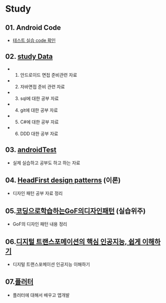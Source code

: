 # Study
## 01. Android Code
- [테스트 실습 code 확인](./01.androidCode)


## 02. [study Data](./02.studyData)
- 1. 안드로이드 면접 준비관련 자료
- 2. 자바면접 준비 관련 자료
- 3. sql에 대한 공부 자료
- 4. git에 대한 공부 자료
- 5. C#에 대한 공부 자료
- 6. DDD 대한 공부 자료

## 03. [androidTest](./03.anroidTest)
- 실제 실습하고 공부도 하고 하는 자료

## 04. [HeadFirst design patterns](./04.HeadFirst_design_patterns) (이론)
- 디자인 패턴 공부 자료 정리

## 05.[코딩으로학습하는GoF의디자인패턴](./05.코딩으로학습하는GoF의디자인패턴) (실습위주)
- GoF의 디자인 패턴 내용 정리

## 06.[디지털 트랜스포메이션의 핵심 인공지능, 쉽게 이해하기](./06.인공지능이해하기)
- 디지털 트랜스포메이션 인공지능 이해하기

## 07.[플러터](./07.flutter(플러터))
- 플러터에 대해서 배우고 앱개발 

